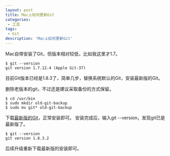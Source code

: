 ```yaml
---
layout: post
title: Mac上如何更新Git
categories: 
 - 工具
tags:
 - Git
description: 'Mac上如何更新Git'
---
```


Mac自带安装了Git，但版本相对较低，比如我这里才1.7。

    $ git --version
    git version 1.7.12.4 (Apple Git-37)

目前Git版本已经是1.8.3了，简单几步，替换系统默认的Git，安装最新版的Git。

删除老版本的git，不过还是建议采取备份的方式保留。

    $ cd /usr/bin  
    $ sudo mkdir old-git-backup  
    $ sudo mv git* old-git-backup  

下载[最新版的Git](http://code.google.com/p/git-osx-installer/downloads/list)，正常安装即可。
安装完成后，输入git --version，发现git已是最新版了。

    $ git --version  
    git version 1.8.3.2  

后续升级重新下载最新版的安装即可。